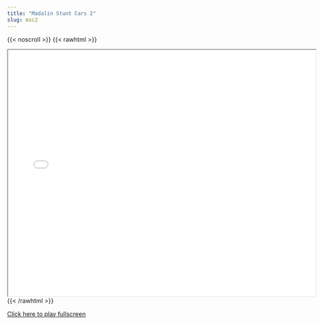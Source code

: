 ```yaml
---
title: "Madalin Stunt Cars 2"
slug: msc2
---
```


{{< noscroll >}}
{{< rawhtml >}}
<iframe width="720" height="576" name="iframe" src="/cjs-garchive/msc2/index.html"></iframe>
{{< /rawhtml >}}

[Click here to play fullscreen](/cjs-garchive/msc2)